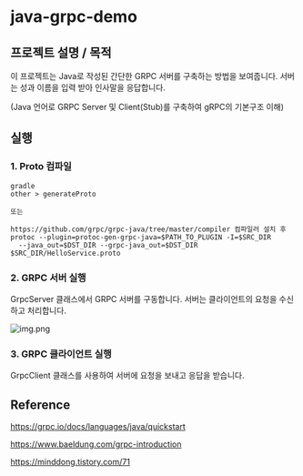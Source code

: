 # java-grpc-demo

## 프로젝트 설명 / 목적
이 프로젝트는 Java로 작성된 간단한 GRPC 서버를 구축하는 방법을 보여줍니다. 서버는 성과 이름을 입력 받아 인사말을 응답합니다.

(Java 언어로 GRPC Server 및 Client(Stub)를 구축하여 gRPC의 기본구조 이해)

## 실행
### 1. Proto 컴파일
```shell
gradle
other > generateProto

또는 

https://github.com/grpc/grpc-java/tree/master/compiler 컴파일러 설치 후 
protoc --plugin=protoc-gen-grpc-java=$PATH_TO_PLUGIN -I=$SRC_DIR 
  --java_out=$DST_DIR --grpc-java_out=$DST_DIR $SRC_DIR/HelloService.proto
```
### 2. GRPC 서버 실행
GrpcServer 클래스에서 GRPC 서버를 구동합니다. 서버는 클라이언트의 요청을 수신하고 처리합니다.


![img.png](img.png)

### 3. GRPC 클라이언트 실행
GrpcClient 클래스를 사용하여 서버에 요청을 보내고 응답을 받습니다.

## Reference

https://grpc.io/docs/languages/java/quickstart

https://www.baeldung.com/grpc-introduction

https://minddong.tistory.com/71
